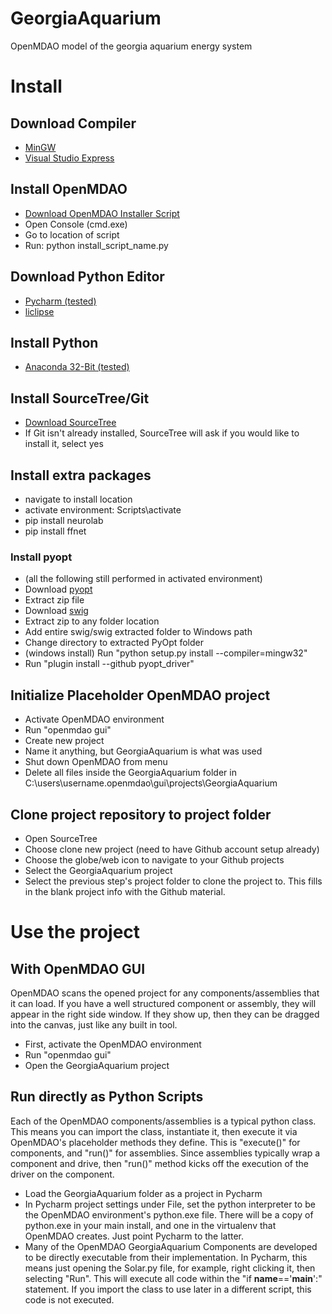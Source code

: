 GeorgiaAquarium
===============

OpenMDAO model of the georgia aquarium energy system


# Install

## Download Compiler
* [MinGW](https://sourceforge.net/projects/mingw/files/latest/download)
* [Visual Studio Express](http://go.microsoft.com/?linkid=7729279)

## Install OpenMDAO
* [Download OpenMDAO Installer Script](http://openmdao.org/downloads/recent/)
* Open Console (cmd.exe)
* Go to location of script
* Run: python install_script_name.py

## Download Python Editor
* [Pycharm (tested)](http://www.jetbrains.com/pycharm/download/)
* [liclipse](http://brainwy.github.io/liclipse/)

## Install Python
* [Anaconda 32-Bit (tested)](http://09c8d0b2229f813c1b93-c95ac804525aac4b6dba79b00b39d1d3.r79.cf1.rackcdn.com/Anaconda-2.0.1-Windows-x86.exe)

## Install SourceTree/Git
* [Download SourceTree](http://www.sourcetreeapp.com/)
* If Git isn't already installed, SourceTree will ask if you would like to install it, select yes

## Install extra packages
* navigate to install location
* activate environment: Scripts\activate
* pip install neurolab
* pip install ffnet

### Install pyopt
* (all the following still performed in activated environment)
* Download [pyopt](http://www.pyopt.org/_downloads/pyOpt-1.1.0.zip)
* Extract zip file
* Download [swig](http://prdownloads.sourceforge.net/swig/swigwin-3.0.2.zip)
* Extract zip to any folder location
* Add entire swig/swig extracted folder to Windows path
* Change directory to extracted PyOpt folder
* (windows install) Run "python setup.py install --compiler=mingw32"
* Run "plugin install --github pyopt_driver"

## Initialize Placeholder OpenMDAO project
* Activate OpenMDAO environment
* Run "openmdao gui"
* Create new project
* Name it anything, but GeorgiaAquarium is what was used
* Shut down OpenMDAO from menu
* Delete all files inside the GeorgiaAquarium folder in C:\users\username\.openmdao\gui\projects\GeorgiaAquarium

## Clone project repository to project folder
* Open SourceTree
* Choose clone new project (need to have Github account setup already)
* Choose the globe/web icon to navigate to your Github projects
* Select the GeorgiaAquarium project
* Select the previous step's project folder to clone the project to. This fills in the blank project info with the Github material.

# Use the project
## With OpenMDAO GUI
OpenMDAO scans the opened project for any components/assemblies that it can load. If you have a well structured component or assembly, they will appear in the right side window. If they show up, then they can be dragged into the canvas, just like any built in tool.
* First, activate the OpenMDAO environment
* Run "openmdao gui"
* Open the GeorgiaAquarium project

## Run directly as Python Scripts
Each of the OpenMDAO components/assemblies is a typical python class. This means you can import the class, instantiate it, then execute it via OpenMDAO's placeholder methods they define. This is "execute()" for components, and "run()" for assemblies. Since assemblies typically wrap a component and drive, then "run()" method kicks off the execution of the driver on the component.
* Load the GeorgiaAquarium folder as a project in Pycharm
* In Pycharm project settings under File, set the python interpreter to be the OpenMDAO environment's python.exe file. There will be a copy of python.exe in your main install, and one in the virtualenv that OpenMDAO creates. Just point Pycharm to the latter.
* Many of the OpenMDAO GeorgiaAquarium Components are developed to be directly executable from their implementation. In Pycharm, this means just opening the Solar.py file, for example, right clicking it, then selecting "Run". This will execute all code within the "if __name__=='__main__':" statement. If you import the class to use later in a different script, this code is not executed.
